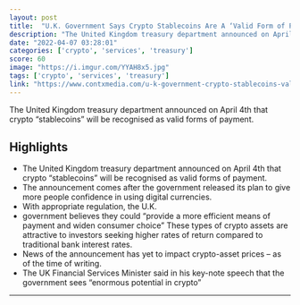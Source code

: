 ```yaml
---
layout: post
title:  "U.K. Government Says Crypto Stablecoins Are A ‘Valid Form of Payment’"
description: "The United Kingdom treasury department announced on April 4th that crypto “stablecoins” will be recognised as valid forms of payment."
date: "2022-04-07 03:28:01"
categories: ['crypto', 'services', 'treasury']
score: 60
image: "https://i.imgur.com/YYAH8x5.jpg"
tags: ['crypto', 'services', 'treasury']
link: "https://www.contxmedia.com/u-k-government-crypto-stablecoins-valid-form-of-payment/"
---
```


The United Kingdom treasury department announced on April 4th that crypto “stablecoins” will be recognised as valid forms of payment.

## Highlights

- The United Kingdom treasury department announced on April 4th that crypto “stablecoins” will be recognised as valid forms of payment.
- The announcement comes after the government released its plan to give more people confidence in using digital currencies.
- With appropriate regulation, the U.K.
- government believes they could “provide a more efficient means of payment and widen consumer choice” These types of crypto assets are attractive to investors seeking higher rates of return compared to traditional bank interest rates.
- News of the announcement has yet to impact crypto-asset prices – as of the time of writing.
- The UK Financial Services Minister said in his key-note speech that the government sees “enormous potential in crypto”

---
